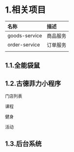 # 1.相关项目

| 名称 | 描述 |
| :--- | :--- |
| goods-service | 商品服务 |
| order-service | 订单服务 |
|  |  |

## 1.1.全能袋鼠

## 1.2.古德菲力小程序

门店列表

课程

健身

活动

## 1.3.后台系统



